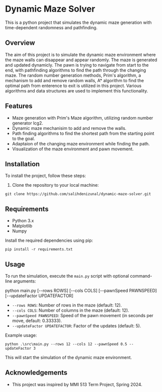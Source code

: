 # Dynamic Maze Solver

This is a python project that simulates the dynamic maze generation with time-dependent randomness and pathfinding.

## Overview

The aim of this project is to simulate the dynamic maze environment where the maze walls can disappear and appear randomly. The maze is generated and updated dynamicly. The pawn is trying to navigate from start to the end, with pathfinding algorithms to find the path through the changing maze. The random number generation methods, Prim's algorithm, a mechanism to add and remove random walls, A* algorithm to find the optimal path from enterence to exit is utilized in this project. Various algorithms and data structures are used to implement this functionality.

## Features

- Maze generation with Prim's Maze algorithm, utilizing random number generator lcg2.
- Dynamic maze mechanisim to add and remove the walls.
- Path finding algorithms to find the shortest path from the starting point to the goal.
- Adaptaion of the changing maze environment while finding the path.
- Visualization of the maze environment and pawn movement.

## Installation

To install the project, follow these steps:

1. Clone the repository to your local machine:

```shell
git clone https://github.com/salihdenizunal/dynamic-maze-solver.git
```

## Requirements

- Python 3.x
- Matplotlib
- Numpy

Install the required dependencies using pip:

```shell
pip install -r requirements.txt
```

## Usage

To run the simulation, execute the `main.py` script with optional command-line arguments:

python main.py [--rows ROWS] [--cols COLS] [--pawnSpeed PAWNSPEED] [--updateFactor UPDATEFACTOR]

- `--rows ROWS`: Number of rows in the maze (default: 12).
- `--cols COLS`: Number of columns in the maze (default: 12).
- `--pawnSpeed PAWNSPEED`: Speed of the pawn movement (in seconds per move, default: 0.33333).
- `--updateFactor UPDATEFACTOR`: Factor of the updates (default: 5).

Example usage:

```shell
python .\src\main.py --rows 12 --cols 12 --pawnSpeed 0.5 --updateFactor 3
```

This will start the simulation of the dynamic maze environment.

## Acknowledgements

- This project was inspired by MMI 513 Term Project, Spring 2024.
